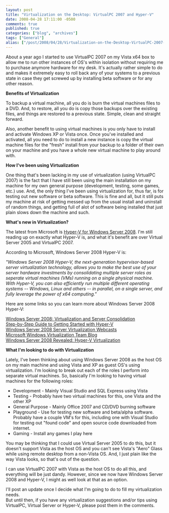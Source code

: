 ```yaml
---
layout: post
title: "Virtualization on the Desktop: VirtualPC 2007 and Hyper-V"
date: 2008-04-28 17:11:00 -0500
comments: true
published: true
categories: ["blog", "archives"]
tags: ["General"]
alias: ["/post/2008/04/28/Virtualization-on-the-Desktop-VirtualPC-2007-and-Hyper-V", "/post/2008/04/28/virtualization-on-the-desktop-virtualpc-2007-and-hyper-v"]
---
```

<!-- more -->
<p>
About a year ago I started to use VirtualPC 2007 on my Vista x64 box to allow me to run other instances of OS&#39;s within isolation without requiring me to purchase anymore hardware for my desk. It&#39;s actually rather simple to do and makes it extremely easy to roll back any of your systems to a previous state in case they get screwed up by installing beta software or for any other reason. 
</p>
<p>
<strong>Benefits of Virtualization</strong>&nbsp; 
</p>
<p>
To backup a virtual machine, all you do is burn the virtual machines files to a DVD. And, to restore, all you do is copy those backups over the existing files, and things are restored to a previous state. Simple, clean and straight forward. 
</p>
<p>
Also, another benefit to using virtual machines is you only have to install and activate&nbsp;Windows XP or Vista once. Once you&#39;ve installed and activated, all you need to do to install a new instance is copy the virtual machine files for the &quot;fresh&quot; install from your backup to a folder of their own on your machine and you have a whole new virtual machine to play around with. 
</p>
<p>
<strong>How I&#39;ve been using&nbsp;Virtualization</strong>&nbsp; 
</p>
<p>
One thing that&#39;s been lacking in my use of virtualization&nbsp;(using VirtualPC 2007)&nbsp;is the fact that I have still been using the main installation on my machine for my own general purpose (development, testing, some games, etc.)&nbsp;use. And, the only thing I&#39;ve been using virtualization for, thus far, is for testing out new software or beta software. This is fine and all, but it still puts my machine at risk of getting messed up from the usual install and uninstall of random things, and getting full of alot of software being installed that just plain slows down the machine and such. 
</p>
<p>
<strong>What&#39;s new in Virtualization?</strong> 
</p>
<p>
The latest from Microsoft is <a href="http://www.microsoft.com/windowsserver2008/en/us/virtualization-consolidation.aspx">Hyper-V for Windows Server 2008</a>. I&#39;m still reading up on exactly what Hyper-V is, and what it&#39;s benefit are over Virtual Server 2005 and VirtualPC 2007. 
</p>
<p>
According to Microsoft, Windows Server 2008 Hyper-V is: 
</p>
<p>
<em>&quot;Windows Server 2008 Hyper-V, the next-generation hypervisor-based server virtualization technology, allows you to make the best use of your server hardware investments by consolidating multiple server roles as seperate virtual machines (VMs) running on a single physical machine. With Hyper-V, you can also efficiently run multiple different operating systems -- Windows, Linux and others -- in parallel, on a single server, and fully leverage the power of x64 computing.&quot;</em> 
</p>
<p>
Here are some links so you can learn more about Windows Server 2008 Hyper-V: 
</p>
<p>
<a href="http://www.microsoft.com/windowsserver2008/en/us/virtualization-consolidation.aspx">Windows Server 2008: Virtualization and Server Consolidation</a><br />
<a href="http://technet2.microsoft.com/windowsserver2008/en/library/c513e254-adf1-400e-8fcb-c1aec8a029311033.mspx">Step-by-Step Guide to Getting Started with Hyper-V</a><br />
<a href="http://www.microsoft.com/events/series/windowsserver2008.aspx?tab=webcasts&amp;id=42531">Windows Server 2008 Server Virtualization Webcasts</a><br />
<a href="http://blogs.technet.com/virtualization/">Microsoft Windows Virtualization Team Blog</a><br />
<a href="http://www.computerworld.com/action/article.do?command=viewArticleBasic&amp;taxonomyName=operating_systems&amp;articleId=9053781&amp;taxonomyId=89&amp;intsrc=kc_feat">Windows Server 2008 Revealed: Hyper-V Virtualization</a> 
</p>
<p>
<strong>What I&#39;m looking to do with Virtualization</strong> 
</p>
<p>
Lately, I&#39;ve been thinking about using&nbsp;Windows Server&nbsp;2008&nbsp;as the host&nbsp;OS on my main machine and using Vista and XP as guest OS&#39;s using virtualization. I&#39;m looking to break out each of the roles I perform into separate virtual machines. So, basically I&#39;m looking to having virtual machines for the following roles: 
</p>
<ul>
	<li>Development&nbsp;- Mainly Visual Studio and SQL Express using Vista</li>
	<li>Testing - Probably have two virtual machines for this, one Vista and the other XP</li>
	<li>General Purpose - Mainly Office 2007 and CD/DVD burning software</li>
	<li>Playground&nbsp;- Use for testing new software and beta/alpha software. Probably have a couple VM&#39;s for this, including one with Visual Studio for testing out &quot;found code&quot; and open source code downloaded from internet.</li>
	<li>Gaming - Install any games I play here</li>
</ul>
<p>
You may be thinking that I could use Virtual Server 2005 to do this, but it doesn&#39;t support Vista as the host OS and you can&#39;t see Vista&#39;s &quot;Aero&quot; Glass while using remote desktop from a non-Vista OS. And, I just plain like the way Vista looks, so that&#39;s out of the question. 
</p>
<p>
I can use VirtualPC 2007 with Vista as the host OS to do all this, and everything will be just dandy. However, since we now have Windows Server 2008 and Hyper-V, I might as well look at that as an option. 
</p>
<p>
I&#39;ll post an update once I decide what I&#39;m going to do to fill my virtualization needs.<br />
But until then, if you have any virtualization suggestions and/or tips using VirtualPC, Virtual Server or Hyper-V, please post them in the comments. 
</p>
